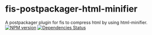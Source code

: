 # fis-postpackager-html-minifier

A postpackager plugin for fis to compress html by using html-minifier.
[![NPM version](https://badge.fury.io/js/fis-postpackager-html-minifier.png)](http://badge.fury.io/js/fis-postpackager-html-minifier)
[![Dependencies Status](https://david-dm.org/scott-wong/fis-postpackager-html-minifier.png)](https://david-dm.org/scott-wong/fis-postpackager-html-minifier)